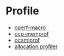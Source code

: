 # Profile

* [operf-macro](https://github.com/OCamlPro/operf-macro)
* [ocp-memprof](http://memprof.typerex.org/)
* [ocamlprof](http://caml.inria.fr/pub/docs/manual-ocaml-4.02/profil.html)
* [allocation profiler](http://kcsrk.info/ocaml/profiling/2015/09/23/bytecode-allocation-profiler/)